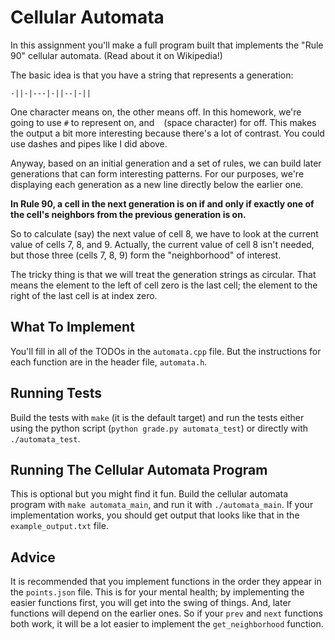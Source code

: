 # Cellular Automata

In this assignment you'll make a full program built that implements
the "Rule 90" cellular automata. (Read about it on Wikipedia!)

The basic idea is that you have a string that represents a generation:

```
-||-|---|-||--|-||
```

One character means on, the other means off. In this homework, we're
going to use `#` to represent on, and ` ` (space character) for
off. This makes the output a bit more interesting because there's a
lot of contrast. You could use dashes and pipes like I did above.

Anyway, based on an initial generation and a set of rules, we can
build later generations that can form interesting patterns. For our
purposes, we're displaying each generation as a new line directly
below the earlier one.

**In Rule 90, a cell in the next generation is on if and only if exactly
one of the cell's neighbors from the previous generation is on.**

So to calculate (say) the next value of cell 8, we have to look at the
current value of cells 7, 8, and 9. Actually, the current value of
cell 8 isn't needed, but those three (cells 7, 8, 9) form the
"neighborhood" of interest. 

The tricky thing is that we will treat the generation strings as
circular. That means the element to the left of cell zero is the last
cell; the element to the right of the last cell is at index zero.

## What To Implement

You'll fill in all of the TODOs in the `automata.cpp` file. But the
instructions for each function are in the header file, `automata.h`.

## Running Tests

Build the tests with `make` (it is the default target) and run the
tests either using the python script (`python grade.py automata_test`)
or directly with `./automata_test`.

## Running The Cellular Automata Program

This is optional but you might find it fun. Build the cellular
automata program with `make automata_main`, and run it with
`./automata_main`. If your implementation works, you should get output
that looks like that in the `example_output.txt` file.

## Advice

It is recommended that you implement functions in the order they
appear in the `points.json` file. This is for your mental health; by
implementing the easier functions first, you will get into the swing
of things. And, later functions will depend on the earlier ones. So if
your `prev` and `next` functions both work, it will be a lot easier to
implement the `get_neighborhood` function.
